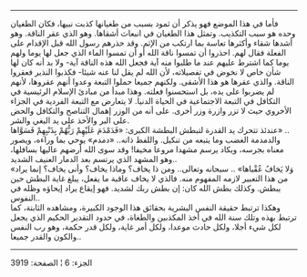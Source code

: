 ------------------------------------------------------------------------

فأما في هذا الموضع فهو يذكر أن ثمود بسبب من طغيانها كذبت نبيها، فكان
الطغيان وحده هو سبب التكذيب. وتمثل هذا الطغيان في انبعاث أشقاها. وهو
الذي عقر الناقة. وهو أشدها شقاء وأكثرها تعاسة بما ارتكب من الإثم. وقد
حذرهم رسول الله قبل الإقدام على الفعلة فقال لهم. احذروا أن تمسوا ناقة
الله أو أن تمسوا الماء الذي جعل لها يوما ولهم يوما كما اشترط عليهم عند
ما طلبوا منه آية فجعل الله هذه الناقة آية- ولا بد أنه كان لها شأن خاص لا
نخوض في تفصيلاته، لأن الله لم يقل لنا عنه شيئا- فكذبوا النذير فعقروا
الناقة. والذي عقرها هو هذا الأشقى. ولكنهم جميعا حملوا التبعة وعدوا أنهم
عقروها، لأنهم لم يضربوا على يده، بل استحسنوا فعلته. وهذا مبدأ من مبادئ
الإسلام الرئيسية في التكافل في التبعة الاجتماعية في الحياة الدنيا. لا
يتعارض مع التبعة الفردية في الجزاء الأخروي حيث لا تزر وازرة وزر أخرى.
على أنه من الوزر إهمال التناصح والتكافل والحض على البر والأخذ على يد
البغي والشر.  
عندئذ تتحرك يد القدرة لتبطش البطشة الكبرى: «فَدَمْدَمَ عَلَيْهِمْ رَبُّهُمْ بِذَنْبِهِمْ
فَسَوَّاها» ..  
والدمدمة الغضب وما يتبعه من تنكيل. واللفظ ذاته.. «دمدم» يوحي بما وراءه،
ويصور معناه بجرسه، ويكاد يرسم مشهدا مروعا مخيفا! وقد سوى الله أرضهم
عاليها بسافلها، وهو المشهد الذي يرتسم بعد الدمار العنيف الشديد..  
«وَلا يَخافُ عُقْباها» .. سبحانه وتعالى.. ومن ذا يخاف؟ وماذا يخاف؟ وأنى يخاف؟
إنما يراد من هذا التعبير لازمه المفهوم منه. فالذي لا يخاف عاقبة ما يفعل،
يبلغ غاية البطش حين يبطش. وكذلك بطش الله كان: إن بطش ربك لشديد. فهو
إيقاع يراد إيحاؤه وظله في النفوس..  
وهكذا ترتبط حقيقة النفس البشرية بحقائق هذا الوجود الكبيرة، ومشاهده
الثابتة، كما ترتبط بهذه وتلك سنة الله في أخذ المكذبين والطغاة، في حدود
التقدير الحكيم الذي يجعل لكل شيء أجلا، ولكل حادث موعدا، ولكل أمر غاية،
ولكل قدر حكمة، وهو رب النفس والكون والقدر جميعا..

------------------------------------------------------------------------

الجزء: 6 ¦ الصفحة: 3919
